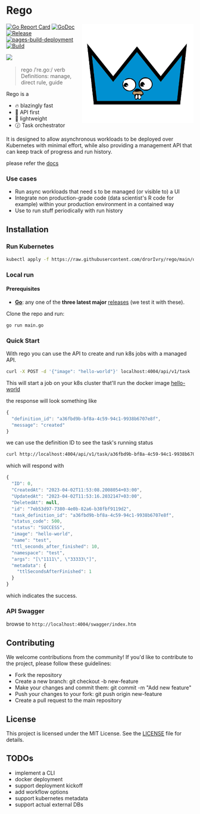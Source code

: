 # Rego

<img align="right" width="300px" src="./rego.png">


[![Go Report Card](https://goreportcard.com/badge/github.com/drorivry/rego)](https://goreportcard.com/report/github.com/drorivry/rego)
[![GoDoc](https://pkg.go.dev/badge/github.com/drorivry/rego?status.svg)](https://pkg.go.dev/github.com/drorivry/rego?tab=doc)
[![Release](https://img.shields.io/github/release/drorivry/rego.svg?style=flat-square)](https://github.com/drorivry/rego/releases)
[![pages-build-deployment](https://github.com/drorIvry/rego/actions/workflows/pages/pages-build-deployment/badge.svg)](https://github.com/drorIvry/rego/actions/workflows/pages/pages-build-deployment)
[![Build](https://github.com/drorIvry/rego/actions/workflows/go.yml/badge.svg?branch=main)](https://github.com/drorIvry/rego/actions/workflows/go.yml)

[![](https://dcbadge.vercel.app/api/server/J6qKw7Zx)](https://discord.gg/J6qKw7Zx)

> rego /ˈre.ɡoː/
verb
Definitions:
manage, direct
rule, guide

Rego is a 

- 🔥  blazingly fast
- 🥇 API first
- 🌈 lightweight
- 🕜 Task orchestrator

It is designed to allow asynchronous workloads to be deployed over Kubernetes with minimal effort, while also providing a management API that can keep track of progress and run history.

please refer the [docs](https://drorivry.github.io/rego/)

### Use cases

- Run async workloads that need s to be managed (or visible to) a UI
- Integrate non production-grade code (data scientist's R code for example) within your production environment in a contained way
- Use to run stuff periodically with run history



## Installation

### Run Kubernetes

```sh
kubectl apply -f https://raw.githubusercontent.com/drorIvry/rego/main/deploy/deployment.yml
```

### Local run

#### Prerequisites

- **[Go](https://go.dev/)**: any one of the **three latest major** [releases](https://go.dev/doc/devel/release) (we test it with these).

Clone the repo and run:

```sh
go run main.go

```

### Quick Start

With rego you can use the API to create and run k8s jobs with a managed API.

```sh
curl -X POST -d '{"image": "hello-world"}' localhost:4004/api/v1/task
```

This will start a job on your k8s cluster that'll run the docker image [hello-world](https://hub.docker.com/_/hello-world/)

the response will look something like 

```js
{
  "definition_id": "a36fbd9b-bf8a-4c59-94c1-9938b6707e8f",
  "message": "created"
}
```

we can use the definition ID to see the task's running status

```sh
curl http://localhost:4004/api/v1/task/a36fbd9b-bf8a-4c59-94c1-9938b6707e8f/latest
```

which will respond with

```js
{
  "ID": 0,
  "CreatedAt": "2023-04-02T11:53:08.2008054+03:00",
  "UpdatedAt": "2023-04-02T11:53:16.2032147+03:00",
  "DeletedAt": null,
  "id": "7eb53d97-7380-4e0b-82a6-b38fbf9119d2",
  "task_definition_id": "a36fbd9b-bf8a-4c59-94c1-9938b6707e8f",
  "status_code": 500,
  "status": "SUCCESS",
  "image": "hello-world",
  "name": "test",
  "ttl_seconds_after_finished": 10,
  "namespace": "test",
  "args": "[\"1111\", \"33333\"]",
  "metadata": {
    "ttlSecondsAfterFinished": 1
  }
}
```

which indicates the success.


### API Swagger
browse to `http://localhost:4004/swagger/index.htm`

## Contributing
We welcome contributions from the community! If you'd like to contribute to the project, please follow these guidelines:

- Fork the repository
- Create a new branch: git checkout -b new-feature
- Make your changes and commit them: git commit -m "Add new feature"
- Push your changes to your fork: git push origin new-feature
- Create a pull request to the main repository

## License

This project is licensed under the MIT License. See the [LICENSE](https://github.com//go-weather-app/blob/main/LICENSE) file for details.

## TODOs

- implement a CLI 
- docker deployment
- support deployment kickoff
- add workflow options
- support kubernetes metadata
- support actual external DBs